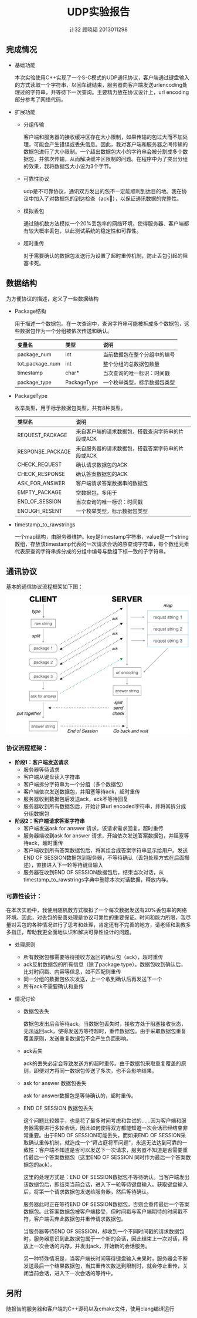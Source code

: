 # <center>UDP实验报告</center>
<center>计32 顾晓韬 2013011298</center>


## 完成情况

* 基础功能
	
	本次实验使用C++实现了一个S-C模式的UDP通讯协议，客户端通过键盘输入的方式读取一个字符串，以回车键结束，服务器向客户端发送urlencoding处理过的字符串，并等待下一次查询。主要精力放在协议设计上，url encoding部分参考了网络代码。

* 扩展功能

	* 分组传输
	
		客户端和服务器的接收缓冲区存在大小限制，如果传输的包过大而不加处理，可能会产生错误或丢失信息。因此，我对客户端和服务器之间传输的数据包进行了大小限制。一个超出数据包大小的字符串会被分割成多个数据包，并依次传输，从而解决缓冲区限制的问题。在程序中为了突出分组的效果，我将数据包大小设为3个字节。
		
	* 可靠性协议

		udp是不可靠协议，通讯双方发出的包不一定能顺利到达目的地。我在协议中加入了对数据包的到达检查（ack），以保证通讯数据的完整性。
	 
	* 模拟丢包
		
		通过随机数方法模拟一个20%丢包率的网络环境，使得服务器、客户端都有较大概率丢包，以此测试系统的稳定性和可靠性。
	
	* 超时重传

		对于需要确认的数据包发送行为设置了超时重传机制，防止丢包引起的阻塞卡死。
		
	
##	数据结构
为方便协议的描述，定义了一些数据结构

* Package结构

	用于描述一个数据包。在一次查询中，查询字符串可能被拆成多个数据包，这些数据包作为一个分组被依次传送和确认。
	
	| 变量名  				| 类型			| 说明 			             |
	|:------ 				|:----        |:-------------           |
	| package_num    	| int 	       | 当前数据包在整个分组中的编号 |
	| tot\_package\_num	| int	       | 整个分组的总数据包数量      |
	| timestamp 			| char\*      | 当次查询的唯一标识：时间戳  |
	| package\_type		| PackageType | 一个枚举类型，标示数据包类型  |
	
* PackageType
	
	枚举类型，用于标示数据包类型，共有8种类型。
	
	
	| 类型名  				| 说明 			             |
	|:------ 				|:-------------           |
	| REQUEST_PACKAGE   | 来自客户端的请求数据包，搭载查询字符串的片段或ACK |
	| RESPONSE_PACKAGE	| 来自服务器的请求数据包，搭载答案字符串的片段或ACK |
	| CHECK_REQUEST 		| 确认请求数据包的ACK  |
	| CHECK_RESPONSE		| 确认答案数据包的ACK  |
	| ASK_FOR_ANSWER   	| 客户端请求答案数据串的数据包 |
	| EMPTY_PACKAGE		| 空数据包，多用于     |
	| END_OF_SESSION 	| 当次查询的唯一标识：时间戳  |
	| ENOUGH_RESENT		| 一个枚举类型，标示数据包类型  |
	
* timestamp\_to\_rawstrings

	一个map结构，由服务器维护。key是timestamp字符串，value是一个string数组，存放该timestamp代表的一次请求会话的原查询字符串，每个数组元素代表原查询字符串拆分成的分组中编号与数组下标一致的子字符串。
	
	
## 通讯协议

<a>基本的通信协议流程框架如下图：</a>

![MacDown Screenshot](flow.jpg)

### 协议流程框架：
* **阶段1：客户端发送请求**
	* 服务器等待请求
	* 客户端从键盘读入字符串
	* 客户端拆分字符串为一个分组（多个数据包）
	* 客户端依次发送数据包，并阻塞等待ack，超时重传
	* 服务器收到数据包后发送ack，ack不等待回复
	* 服务器收到所有数据包后，开始计算url encoded字符串，并将其拆分成分组数据包
* **阶段2：客户端请求答案字符串**
	* 客户端发送ask for answer 请求，该请求需求回复，超时重传
	* 服务器端收到ask for answer 请求，开始依次发送答案数据包，并阻塞等待ack，超时重传
	* 客户端收到所有答案数据包后，将其组合成答案字符串显示给用户。发送END OF SESSION数据包到服务器，不等待确认（丢包处理方式在后面描述），直接进入下一轮等待键盘输入
	* 服务器在收到END OF SESSION数据包后，结束当次对话，从timestamp\_to\_rawstrings字典中删除本次对话数据，释放内存。

	
### 可靠性设计：

在本次实验中，我使用随机数方式模拟了一个每次数据发送有20%丢包率的网络环境。因此，对丢包的妥善处理是协议可靠性的重要保证。时间和能力所限，我尽量对丢包的各种情况进行了思考和处理，肯定还有不完善的地方，请老师和助教多多指正，帮助我更全面地认识和解决可靠性设计的问题。

* 处理原则
	* 所有数据包都需要等待接收方返回的确认包（ack），超时重传
	* ack反射数据包的所有信息（除了package type）。数据包收到确认后，比对时间戳、内容等信息，如不匹配则重传
	* 同一分组的数据包依次发送，上一个收到确认后再发送下一个
	* 所有ack不需要确认和重传

* 情况讨论
	* <a>数据包丢失</a>
		
		数据包发出后会等待ack。当数据包丢失时，接收方处于阻塞接收状态，无法返回ack，使得发送方等待超时，重传数据包。由于采取数据包重复覆盖原则，发送重复数据包不会产生负面影响。
	
	* <a>ack丢失</a>

		ack的丢失必定会导致发送方的超时重传。由于数据包采取重复覆盖的原则，即便对方将同一数据包传送了多次，也不会影响结果。
	
	* <a>ask for answer 数据包丢失</a>

		ask for answer数据包是等待确认的，超时重传。
	
	* <a>END OF SESSION 数据包丢失</a>

		这个问题比较棘手，也是花了最多时间考虑和尝试的……因为客户端和服务器需要进行多轮会话，因此如何使得双方都能知道一次会话已经结束非常重要。由于END OF SESSION可能丢失，而如果END OF SESSION采取确认重传机制，就造成一个“拜占庭将军问题”，永远无法达到可靠的一致性：客户端不知道是否可以发送下一次请求，服务器不知道是否需要重传最后一个答案数据包（这里END OF SESSION 同时作为最后一个答案数据包的ack）。
		
		这里的处理方式是：END OF SESSION数据包不等待确认。当客户端发出该数据包后，即结束当前会话，进入下一轮等待键盘输入。获取键盘输入后，将第一个请求数据包发送给服务器，然后等待确认。
		
		服务器此时正在等待END OF SESSION数据包，否则会重传最后一个答案数据包。此答案数据包被客户端接受，但时间戳与客户端期待的时间戳不符，客户端丢弃此数据包并重传请求数据包。
		
		当服务器等待END OF SESSION，却收到一个不同时间戳的请求数据包时，服务器意识到此数据包属于一个新的会话，因此结束上一次对话，释放上一次会话的内存，并发出ack，开始新的会话服务。
		
		另一种特殊情况是，当客户端长时间等待键盘输入未果时，服务器会不断发送最后一个结果数据包，当其重传次数达到限制时，就会停止重传，关闭当前会话，进入下一次会话的等待中。
		
		
## 另附
随报告附服务器和客户端的C++源码以及cmake文件，使用clang编译运行